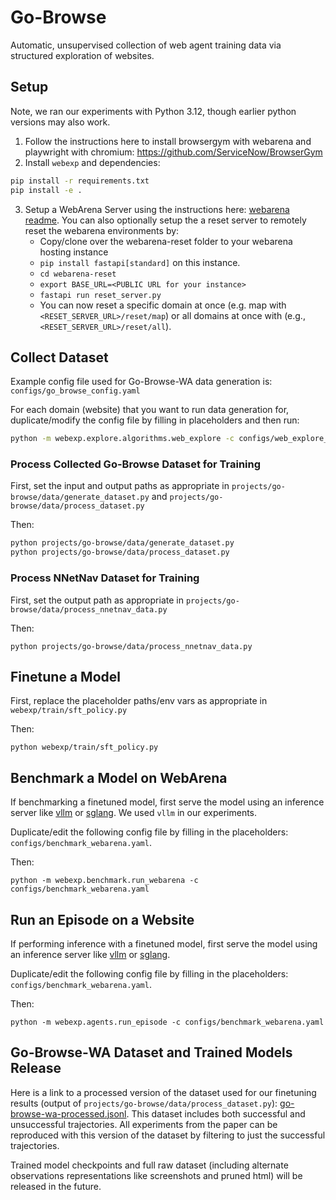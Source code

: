 # Go-Browse
Automatic, unsupervised collection of web agent training data via structured exploration of websites.

## Setup

Note, we ran our experiments with Python 3.12, though earlier python versions may also work.

1. Follow the instructions here to install browsergym with webarena and playwright with chromium: https://github.com/ServiceNow/BrowserGym
2. Install `webexp` and dependencies:
```sh
pip install -r requirements.txt
pip install -e .
```
3. Setup a WebArena Server using the instructions here: [webarena readme](https://github.com/web-arena-x/webarena/blob/main/environment_docker/README.md). You can also optionally setup the a reset server to remotely reset the webarena environments by: 
    - Copy/clone over the webarena-reset folder to your webarena hosting instance
    - `pip install fastapi[standard]` on this instance.
    - `cd webarena-reset`
    - `export BASE_URL=<PUBLIC URL for your instance>`
    - `fastapi run reset_server.py`
    - You can now reset a specific domain at once (e.g. map with `<RESET_SERVER_URL>/reset/map`) or all domains at once with (e.g., `<RESET_SERVER_URL>/reset/all`).

## Collect Dataset
Example config file used for Go-Browse-WA data generation is: `configs/go_browse_config.yaml`

For each domain (website) that you want to run data generation for, duplicate/modify the config file by filling in placeholders and then run:
```sh
python -m webexp.explore.algorithms.web_explore -c configs/web_explore_config.yaml
```

### Process Collected Go-Browse Dataset for Training
First, set the input and output paths as appropriate in `projects/go-browse/data/generate_dataset.py` and `projects/go-browse/data/process_dataset.py`

Then:
```sh
python projects/go-browse/data/generate_dataset.py
python projects/go-browse/data/process_dataset.py
```

### Process NNetNav Dataset for Training
First, set the output path as appropriate in `projects/go-browse/data/process_nnetnav_data.py`

Then:
```
python projects/go-browse/data/process_nnetnav_data.py
```

## Finetune a Model
First, replace the placeholder paths/env vars as appropriate in `webexp/train/sft_policy.py`

Then:
```
python webexp/train/sft_policy.py
```

## Benchmark a Model on WebArena
If benchmarking a finetuned model, first serve the model using an inference server like [vllm](https://docs.vllm.ai/en/latest/) or [sglang](https://docs.sglang.ai/). We used `vllm` in our experiments.

Duplicate/edit the following config file by filling in the placeholders: `configs/benchmark_webarena.yaml`.

Then:
```
python -m webexp.benchmark.run_webarena -c configs/benchmark_webarena.yaml
```

## Run an Episode on a Website
If performing inference with a finetuned model, first serve the model using an inference server like [vllm](https://docs.vllm.ai/en/latest/) or [sglang](https://docs.sglang.ai/).

Duplicate/edit the following config file by filling in the placeholders: `configs/benchmark_webarena.yaml`.

Then:
```
python -m webexp.agents.run_episode -c configs/benchmark_webarena.yaml
```

## Go-Browse-WA Dataset and Trained Models Release

Here is a link to a processed version of the dataset used for our finetuning results (output of `projects/go-browse/data/process_dataset.py`): [go-browse-wa-processed.jsonl](https://drive.google.com/file/d/1yqrFBybA6YerxlOQvHdoXOM4gC_Au7QX/view?usp=sharing).
This dataset includes both successful and unsuccessful trajectories. All experiments from the paper can be reproduced with this version of the dataset by filtering to just the successful trajectories.

Trained model checkpoints and full raw dataset (including alternate observations representations like screenshots and pruned html) will be released in the future.
